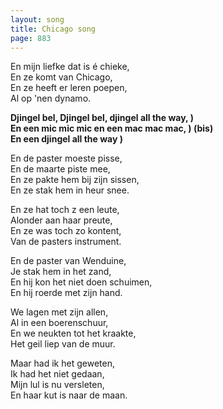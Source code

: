 ```yaml
---
layout: song
title: Chicago song
page: 883
---
```


﻿En mijn liefke dat is é chieke,  
En ze komt van Chicago,  
En ze heeft er leren poepen,  
Al op 'nen dynamo.  

**Djingel bel, Djingel bel, djingel all the way,	)  
En een mic mic mic en een mac mac mac,		) (bis)  
En een djingel all the way				)**  

En de paster moeste pisse,  
En de maarte piste mee,  
En ze pakte hem bij zijn sissen,  
En ze stak hem in heur snee.  

En ze hat toch z een leute,  
Alonder aan haar preute,  
En ze was toch zo kontent,  
Van de pasters instrument.  

En de paster van Wenduine,  
Je stak hem in het zand,  
En hij kon het niet doen schuimen,  
En hij roerde met zijn hand.  

We lagen met zijn allen,  
Al in een boerenschuur,  
En we neukten tot het kraakte,  
Het geil liep van de muur.  

Maar had ik het geweten,  
Ik had het niet gedaan,  
Mijn lul is nu versleten,  
En haar kut is naar de maan.   
